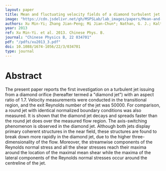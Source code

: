 ```yaml
---
layout: paper
title: Mean and fluctuating velocity fields of a diamond turbulent jet
image: "https://cdn.jsdelivr.net/gh/MSPSLab/lab_images/papers/Mean-and-fluctuating.png"
authors: Xu Min-Yi; Zhang Jian-Peng; Mi Jian-Chun*; Nathan, G. J.; Kalt, P. A. M.
year: 2013
ref: Xu Min-Yi. et al. 2013. Chinese Phys. B.
journal: "Chinese Physics B, 22 034701"
pdf: "/pdfs/xu2013_3.pdf"
doi: 10.1088/1674-1056/22/3/034701
type: journal
---
```


# Abstract

The present paper reports the first investigation on a turbulent jet issuing from a diamond orifice (hereafter termed a "diamond jet") with an aspect ratio of 1.7. Velocity measurements were conducted in the transitional region, and the exit Reynolds number of the jet was 50000. For comparison, a round jet with identical normalized boundary conditions was also measured. It is shown that the diamond jet decays and spreads faster than the round jet does over the measured flow region. The axis-switching phenomenon is observed in the diamond jet. Although both jets display primary coherent structures in the near field, these structures are found to break down more rapidly in the diamond jet, due to the higher three-dimensionality of the flow. Moreover, the streamwise components of the Reynolds normal stress and all the shear stresses reach their maxima around the location of the maximal mean shear while the maxima of the lateral components of the Reynolds normal stresses occur around the centreline of the jet.

